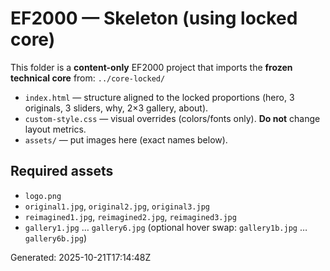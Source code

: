 # EF2000 — Skeleton (using locked core)

This folder is a **content-only** EF2000 project that imports the **frozen technical core** from:
`../core-locked/`

- `index.html` — structure aligned to the locked proportions (hero, 3 originals, 3 sliders, why, 2×3 gallery, about).
- `custom-style.css` — visual overrides (colors/fonts only). **Do not** change layout metrics.
- `assets/` — put images here (exact names below).

## Required assets
- `logo.png`
- `original1.jpg`, `original2.jpg`, `original3.jpg`
- `reimagined1.jpg`, `reimagined2.jpg`, `reimagined3.jpg`
- `gallery1.jpg` … `gallery6.jpg`  (optional hover swap: `gallery1b.jpg` … `gallery6b.jpg`)

Generated: 2025-10-21T17:14:48Z

